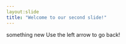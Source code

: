 ```yaml
---
layout:slide
title: "Welcome to our second slide!"
---
```

something new
Use the left arrow to go back!

